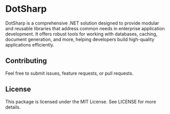 # DotSharp
DotSharp is a comprehensive .NET solution designed to provide modular and reusable libraries that address common needs in enterprise application development. It offers robust tools for working with databases, caching, document generation, and more, helping developers build high-quality applications efficiently.

## Contributing
Feel free to submit issues, feature requests, or pull requests.

## License
This package is licensed under the MIT License. See LICENSE for more details.